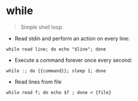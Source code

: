 # while

> Simple shell loop.

- Read stdin and perform an action on every line:

`while read line; do echo "$line"; done`

- Execute a command forever once every second:

`while :; do {{command}}; sleep 1; done`
- Read lines from file

`while read f; do echo $f ; done < {file} `


